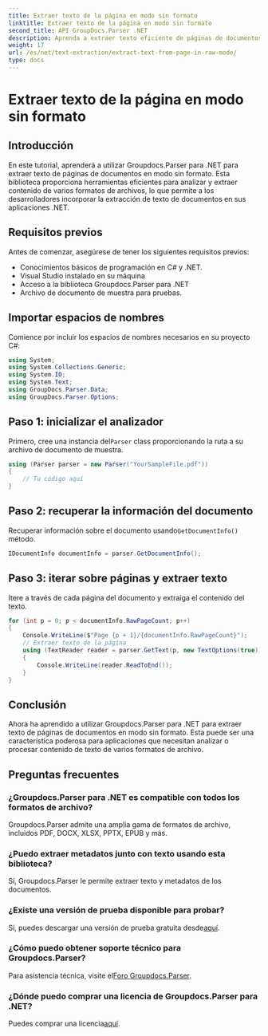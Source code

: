 ```yaml
---
title: Extraer texto de la página en modo sin formato
linktitle: Extraer texto de la página en modo sin formato
second_title: API GroupDocs.Parser .NET
description: Aprenda a extraer texto eficiente de páginas de documentos utilizando Groupdocs.Parser para .NET en este completo tutorial.
weight: 17
url: /es/net/text-extraction/extract-text-from-page-in-raw-mode/
type: docs
---
```

# Extraer texto de la página en modo sin formato

## Introducción
En este tutorial, aprenderá a utilizar Groupdocs.Parser para .NET para extraer texto de páginas de documentos en modo sin formato. Esta biblioteca proporciona herramientas eficientes para analizar y extraer contenido de varios formatos de archivos, lo que permite a los desarrolladores incorporar la extracción de texto de documentos en sus aplicaciones .NET.
## Requisitos previos
Antes de comenzar, asegúrese de tener los siguientes requisitos previos:
- Conocimientos básicos de programación en C# y .NET.
- Visual Studio instalado en su máquina
- Acceso a la biblioteca Groupdocs.Parser para .NET
- Archivo de documento de muestra para pruebas.

## Importar espacios de nombres
Comience por incluir los espacios de nombres necesarios en su proyecto C#:
```csharp
using System;
using System.Collections.Generic;
using System.IO;
using System.Text;
using GroupDocs.Parser.Data;
using GroupDocs.Parser.Options;
```
## Paso 1: inicializar el analizador
 Primero, cree una instancia del`Parser` class proporcionando la ruta a su archivo de documento de muestra.
```csharp
using (Parser parser = new Parser("YourSampleFile.pdf"))
{
    // Tu código aquí
}
```
## Paso 2: recuperar la información del documento
 Recuperar información sobre el documento usando`GetDocumentInfo()` método.
```csharp
IDocumentInfo documentInfo = parser.GetDocumentInfo();
```
## Paso 3: iterar sobre páginas y extraer texto
Itere a través de cada página del documento y extraiga el contenido del texto.
```csharp
for (int p = 0; p < documentInfo.RawPageCount; p++)
{
    Console.WriteLine($"Page {p + 1}/{documentInfo.RawPageCount}");
    // Extraer texto de la página
    using (TextReader reader = parser.GetText(p, new TextOptions(true)))
    {
        Console.WriteLine(reader.ReadToEnd());
    }
}
```

## Conclusión
Ahora ha aprendido a utilizar Groupdocs.Parser para .NET para extraer texto de páginas de documentos en modo sin formato. Esta puede ser una característica poderosa para aplicaciones que necesitan analizar o procesar contenido de texto de varios formatos de archivo.

## Preguntas frecuentes
### ¿Groupdocs.Parser para .NET es compatible con todos los formatos de archivo?
Groupdocs.Parser admite una amplia gama de formatos de archivo, incluidos PDF, DOCX, XLSX, PPTX, EPUB y más.
### ¿Puedo extraer metadatos junto con texto usando esta biblioteca?
Sí, Groupdocs.Parser le permite extraer texto y metadatos de los documentos.
### ¿Existe una versión de prueba disponible para probar?
 Sí, puedes descargar una versión de prueba gratuita desde[aquí](https://releases.groupdocs.com/).
### ¿Cómo puedo obtener soporte técnico para Groupdocs.Parser?
 Para asistencia técnica, visite el[Foro Groupdocs.Parser](https://forum.groupdocs.com/c/parser/17).
### ¿Dónde puedo comprar una licencia de Groupdocs.Parser para .NET?
 Puedes comprar una licencia[aquí](https://purchase.groupdocs.com/buy).